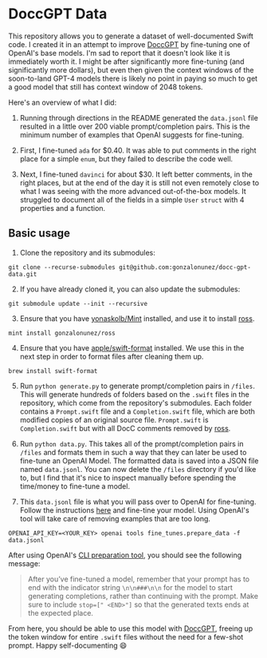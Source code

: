 # DoccGPT Data

This repository allows you to generate a dataset of well-documented Swift code. I created it in an attempt to improve [DoccGPT](https://github.com/gonzalonunez/docc-gpt) by fine-tuning one of OpenAI's base models. I'm sad to report that it doesn't look like it is immediately worth it. I might be after significantly more fine-tuning (and significantly more dollars), but even then given the context windows of the soon-to-land GPT-4 models there is likely no point in paying so much to get a good model that still has context window of 2048 tokens.

Here's an overview of what I did:

1. Running through directions in the README generated the `data.jsonl` file resulted in a little over 200 viable prompt/completion pairs. This is the minimum number of examples that OpenAI suggests for fine-tuning.

2. First, I fine-tuned `ada` for $0.40. It was able to put comments in the right place for a simple `enum`, but they failed to describe the code well.

3. Next, I fine-tuned `davinci` for about $30. It left better comments, in the right places, but at the end of the day it is still not even remotely close to what I was seeing with the more advanced out-of-the-box models. It struggled to document all of the fields in a simple `User` `struct` with 4 properties and a function.

## Basic usage

1. Clone the repository and its submodules:

```
git clone --recurse-submodules git@github.com:gonzalonunez/docc-gpt-data.git
```

2. If you have already cloned it, you can also update the submodules:

```
git submodule update --init --recursive
```

3. Ensure that you have [yonaskolb/Mint](https://github.com/yonaskolb/Mint) installed, and use it to install [ross](https://github.com/gonzalonunez/ross).

```
mint install gonzalonunez/ross
```

4. Ensure that you have [apple/swift-format](https://github.com/apple/swift-format) installed. We use this in the next step in order to format files after cleaning them up.

```
brew install swift-format
```

5. Run `python generate.py` to generate prompt/completion pairs in `/files`. This will generate hundreds of folders based on the `.swift` files in the repository, which come from the repository's submodules. Each folder contains a `Prompt.swift` file and a `Completion.swift` file, which are both modified copies of an original source file. `Prompt.swift` is `Completion.swift` but with all DocC comments removed by [ross](https://github.com/gonzalonunez/ross).

6. Run `python data.py`. This takes all of the prompt/completion pairs in `/files` and formats them in such a way that they can later be used to fine-tune an OpenAI Model. The formatted data is saved into a JSON file named `data.jsonl`. You can now delete the `/files` directory if you'd like to, but I find that it's nice to inspect manually before spending the time/money to fine-tune a model.

7. This `data.jsonl` file is what you will pass over to OpenAI for fine-tuning. Follow the instructions [here](https://platform.openai.com/docs/guides/fine-tuning/cli-data-preparation-tool) and fine-tine your model. Using OpenAI's tool will take care of removing examples that are too long.

```
OPENAI_API_KEY=<YOUR_KEY> openai tools fine_tunes.prepare_data -f data.jsonl
```

After using OpenAI's [CLI preparation tool](https://platform.openai.com/docs/guides/fine-tuning/cli-data-preparation-tool), you should see the following message:

> After you’ve fine-tuned a model, remember that your prompt has to end with the indicator string `\n\n###\n\n` for the model to start generating completions, rather than continuing with the prompt. Make sure to include `stop=[" <END>"]` so that the generated texts ends at the expected place.

From here, you should be able to use this model with [DoccGPT](https://github.com/gonzalonunez/docc-gpt), freeing up the token window for entire `.swift` files without the need for a few-shot prompt. Happy self-documenting 😄

